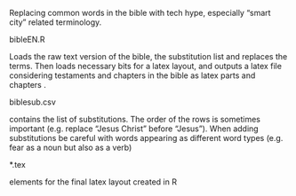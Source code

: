 Replacing common words in the bible with tech hype, especially “smart city” related terminology.



bibleEN.R 

Loads the raw text version of the bible, the substitution list and replaces the terms.
Then loads necessary bits for a latex layout, and outputs a latex file considering testaments and chapters in the bible as latex parts and chapters .  

	
biblesub.csv 

contains the list of substitutions. The order of the rows is sometimes important (e.g. replace “Jesus Christ” before “Jesus”). When adding substitutions be careful with words appearing as different word types (e.g. fear as a noun but also as a verb)

	
*.tex 

elements for the final latex layout created in R